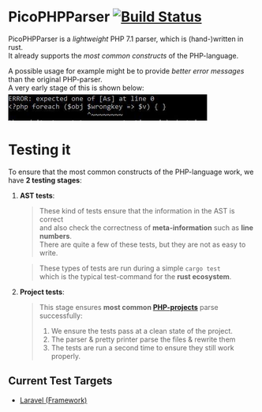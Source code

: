 # PicoPHPParser [![Build Status](https://travis-ci.org/steffengy/pico-php-parser.svg?branch=master)](https://travis-ci.org/steffengy/pico-php-parser)

PicoPHPParser is a *lightweight* PHP 7.1 parser, which is (hand-)written in rust.  
It already supports the *most common constructs* of the PHP-language.  

A possible usage for example might be to provide *better error messages* than the original PHP-parser.  
A very early stage of this is shown below:  
![alt text](/screenshot_example.jpg "")

# Testing it

To ensure that the most common constructs of the PHP-language work, we have **2 testing stages**:  

1. **AST tests**:

    > These kind of tests ensure that the information in the AST is correct  
    > and also check the correctness of **meta-information** such as **line numbers**.  
    > There are quite a few of these tests, but they are not as easy to write.  
    
    > These types of tests are run during a simple `cargo test`  
    which is the typical test-command for the **rust ecosystem**.  
2. **Project tests**:  

    > This stage ensures **most common [PHP-projects](#current-test-targets)** parse successfully:  
    > 1. We ensure the tests pass at a clean state of the project.    
    > 2. The parser & pretty printer parse the files & rewrite them   
    > 3. The tests are run a second time to ensure they still work properly.   

## Current Test Targets
- [Laravel (Framework)](https://github.com/laravel/framework)
